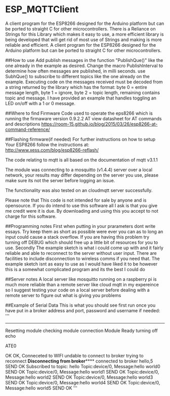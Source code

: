 # ESP_MQTTClient
A client program for the ESP8266 designed for the 
Arduino platform but can be ported to straight C 
for other microcontrollers. There is a Reliance
on Strings for this Library which makes it easy
to use, a more efficient library is being developed
that will get rid of most use of Strings and
making is more reliable and efficient.
A client program for the ESP8266 designed for the
Arduino platform but can be ported to straight C
for other microcontrollers.

##How to use
Add publish messages in the function "PublishQue()"
like the one already in the example as desired.
Change the macro PublishInterval to determine how
often messages are published, in milli seconds.
use SubhQue() to subscribe to different topics
like the one already on the example.
Executing code on the messages received must be
decoded from a string returned by the library which
has the format: byte 0 = entire message length, 
byte 1 = ignore, byte 2 = topic length, remaining
contains topic and message. I have provided an example
that handles toggling an LED on/off with a 1 or 0
message.


##Where to find Firmware
Code used to operate the eps8266 which is running
the firmaware version 0.9.2.2 AT
view datasheet for AT commands and descriptions
https://room-15.github.io/blog/2015/03/26/esp8266-at-command-reference/

##Flashing firmware(if needed)
For further instructions on how to setup
Your ESP8266 follow the instructions at:
http://www.xess.com/blog/esp8266-reflash/

The code relating to mqtt is all based
on the documentation of mqtt v3.1.1

The module was connecting to a mosquitto
(v1.4.4) server over a local network,
your results may differ depending on
the server you use, please make sure its
not the server before logging an issue.

The functionality was also tested on an
cloudmqtt server successfully.

Please note that This code is not
intended for sale by anyone and is
opensource. If you do intend to use
this software all I ask is that you
give me credit were it is due. By
downloading and using this you accept
to not charge for this software.

##Programming notes
First when putting in your prarameters dont 
write essays. Try keep them as short 
as possible were ever you can as to 
long an input could cause a stack 
overflow. If you are having this 
problem try turning off DEBUG
which should free up a little bit 
of resources for you to use. Secondly
The example sketch is what i could
come up with and it fairly reliable
and able to reconnect to the server
without user input. There are facilities
to include disconnection to wireless comms
if you need that. The example sketch isnt 
as easy to use as I would have liked it to 
be however this is a somewhat complicated 
program and its the best I could do 

##Server notes
A local server like mosquitto running
on a raspberry pi is much more reliable
than a remote server like cloud mqtt in
my expereince so I suggest testing your 
code on a local server before dealing
with a remote server to figure out what
is giving you problems

##Example of Serial Data
This is what you should see first run
once you have put in a broker address
and port, password and username if needed:
'''
***	***	***	***	***
Resetting module
checking module connection
Module Ready
turning off echo

ATE0


OK
OK, Conneceted to WIFI
undable to connect to broker
trying to reconnect
********Disconnecting from broker************
connected to broker
hello,5
SEND OK
Subscribed to topic: hello
Topic:device/0, Message:hello world0
SEND OK
Topic:device/0, Message:hello world1
SEND OK
Topic:device/0, Message:hello world2
SEND OK
Topic:device/0, Message:hello world3
SEND OK
Topic:device/0, Message:hello world4
SEND OK
Topic:device/0, Message:hello world5
SEND OK
'''

